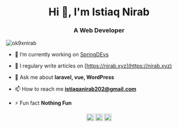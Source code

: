 <h1 align="center">Hi 👋, I'm Istiaq Nirab</h1>
<h3 align="center">A Web Developer</h3>
<p align="left"> <img src="https://komarev.com/ghpvc/?username=ok9xnirab" alt="ok9xnirab" /> </p>

- 🔭 I’m currently working on [SpringDEvs](https://springdevs.com)

- 📝 I regulary write articles on [https://nirab.xyz](https://nirab.xyz)

- 💬 Ask me about **laravel, vue, WordPress**

- 📫 How to reach me **istiaqanirab202@gmail.com**

- ⚡ Fun fact **Nothing Fun**

<p align="center">
<a href="https://dev.to/ok9xnirab" target="blank"><img align="center" src="https://cdn.jsdelivr.net/npm/simple-icons@3.0.1/icons/dev-dot-to.svg" alt="ok9xnirab" height="20" width="20" /></a>
<a href="https://twitter.com/ok9xnirab" target="blank"><img align="center" src="https://cdn.jsdelivr.net/npm/simple-icons@3.0.1/icons/twitter.svg" alt="ok9xnirab" height="20" width="20" /></a>
<a href="https://fb.com/ok9xnirab" target="blank"><img align="center" src="https://cdn.jsdelivr.net/npm/simple-icons@3.0.1/icons/facebook.svg" alt="ok9xnirab" height="20" width="20" /></a>
</p>
